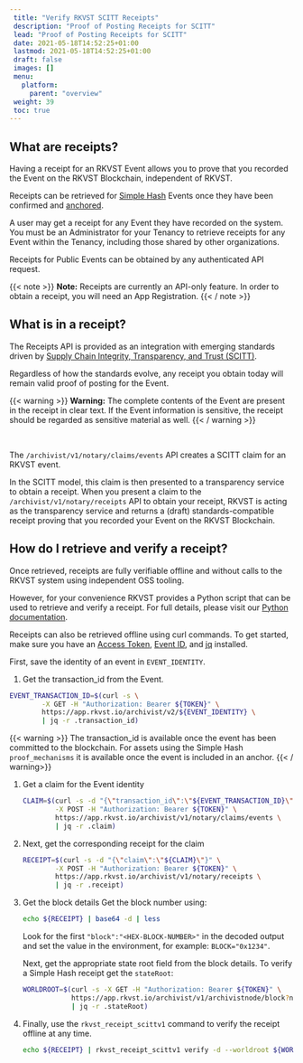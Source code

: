 ```yaml
---
 title: "Verify RKVST SCITT Receipts"
 description: "Proof of Posting Receipts for SCITT"
 lead: "Proof of Posting Receipts for SCITT"
 date: 2021-05-18T14:52:25+01:00
 lastmod: 2021-05-18T14:52:25+01:00
 draft: false
 images: []
 menu:
   platform:
     parent: "overview"
 weight: 39
 toc: true
---
```


## What are receipts?

Having a receipt for an RKVST Event allows you to prove that you recorded the Event on the RKVST Blockchain, independent of RKVST.

Receipts can be retrieved for [Simple Hash](/platform/overview/advanced-concepts/#simple-hash) Events once they have been confirmed and [anchored](/glossary/common-rkvst-terms/).

A user may get a receipt for any Event they have recorded on the system. You must be an Administrator for your Tenancy to retrieve receipts for any Event within the Tenancy, including those shared by other organizations.

Receipts for Public Events can be obtained by any authenticated API request.

{{< note >}}
**Note:** Receipts are currently an API-only feature. In order to obtain a receipt, you will need an App Registration.
{{< / note >}}

## What is in a receipt?

The Receipts API is provided as an integration with emerging standards driven by [Supply Chain Integrity, Transparency, and Trust (SCITT)](https://www.rkvst.com/what-is-scitt-and-how-does-rkvst-help/).

Regardless of how the standards evolve, any receipt you obtain today will remain valid proof of posting for the Event.

{{< warning >}}
**Warning:** The complete contents of the Event are present in the receipt in clear text. If the Event information is sensitive, the receipt should be regarded as sensitive material as well.
{{< / warning >}}

<br>

The `/archivist/v1/notary/claims/events` API creates a SCITT claim for an RKVST event.

In the SCITT model, this claim is then presented to a transparency service to obtain a receipt. When you present a claim to the `/archivist/v1/notary/receipts` API to obtain your receipt, RKVST is acting as the transparency service and returns a (draft) standards-compatible receipt proving that you recorded your Event on the RKVST Blockchain.

## How do I retrieve and verify a receipt?

Once retrieved, receipts are fully verifiable offline and without calls to the RKVST system using independent OSS tooling.

However, for your convenience RKVST provides a Python script that can be used to retrieve and verify a receipt. For full details, please visit our [Python documentation](https://python-scitt.rkvst.com/index.html).

Receipts can also be retrieved offline using curl commands. To get started, make sure you have an [Access Token](/developers/developer-patterns/getting-access-tokens-using-app-registrations/), [Event ID](/platform/overview/creating-an-event-against-an-asset/), and [jq](https://github.com/stedolan/jq/wiki/Installation) installed.

First, save the identity of an event in `EVENT_IDENTITY`.

1. Get the transaction_id from the Event.

```bash
EVENT_TRANSACTION_ID=$(curl -s \
        -X GET -H "Authorization: Bearer ${TOKEN}" \
        https://app.rkvst.io/archivist/v2/${EVENT_IDENTITY} \
        | jq -r .transaction_id)
```

{{< warning >}}
The transaction_id is available once the event has been committed to the blockchain. For assets using the Simple Hash `proof_mechanisms` it is available once the event is included in an anchor.
{{< / warning>}}

1. Get a claim for the Event identity

    ```bash
    CLAIM=$(curl -s -d "{\"transaction_id\":\"${EVENT_TRANSACTION_ID}\"}" \
            -X POST -H "Authorization: Bearer ${TOKEN}" \
            https://app.rkvst.io/archivist/v1/notary/claims/events \
            | jq -r .claim)
    ```

1. Next, get the corresponding receipt for the claim

    ```bash
    RECEIPT=$(curl -s -d "{\"claim\":\"${CLAIM}\"}" \
            -X POST -H "Authorization: Bearer ${TOKEN}" \
            https://app.rkvst.io/archivist/v1/notary/receipts \
            | jq -r .receipt)
    ```

1. Get the block details
    Get the block number using:

    ```bash
    echo ${RECEIPT} | base64 -d | less
    ```

    Look for the first `"block":"<HEX-BLOCK-NUMBER>"` in the decoded output and set the value in the environment, for example: `BLOCK="0x1234"`.

    Next, get the appropriate state root field from the block details. To verify a Simple Hash receipt get the
    `stateRoot`:

    ```bash
    WORLDROOT=$(curl -s -X GET -H "Authorization: Bearer ${TOKEN}" \
                https://app.rkvst.io/archivist/v1/archivistnode/block?number="${BLOCK}" \
                | jq -r .stateRoot)
    ```

1. Finally, use the `rkvst_receipt_scittv1` command to verify the receipt offline at any time.

    ```bash
    echo ${RECEIPT} | rkvst_receipt_scittv1 verify -d --worldroot ${WORLDROOT}
    ```

